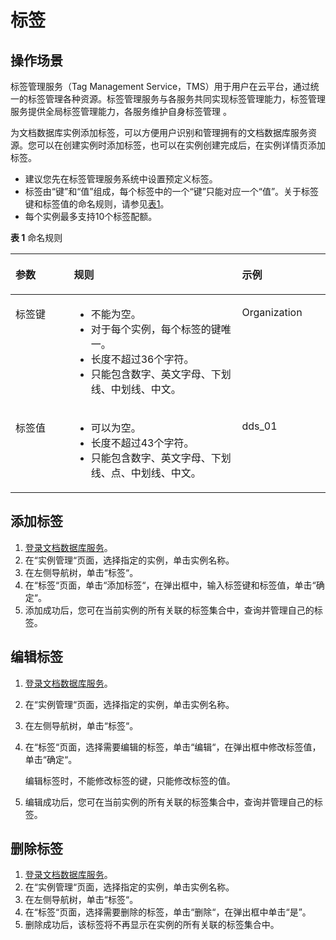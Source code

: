 # 标签<a name="dds_03_0023"></a>

## 操作场景<a name="section7898787175059"></a>

标签管理服务（Tag Management Service，TMS）用于用户在云平台，通过统一的标签管理各种资源。标签管理服务与各服务共同实现标签管理能力，标签管理服务提供全局标签管理能力，各服务维护自身标签管理 。

为文档数据库实例添加标签，可以方便用户识别和管理拥有的文档数据库服务资源。您可以在创建实例时添加标签，也可以在实例创建完成后，在实例详情页添加标签。

-   建议您先在标签管理服务系统中设置预定义标签。
-   标签由“键”和“值”组成，每个标签中的一个“键”只能对应一个“值”。关于标签键和标签值的命名规则，请参见[表1](#table197401426182516)。
-   每个实例最多支持10个标签配额。

**表 1**  命名规则

<a name="table197401426182516"></a>
<table><thead align="left"><tr id="row374112610252"><th class="cellrowborder" valign="top" width="18.54%" id="mcps1.2.4.1.1"><p id="p674122692511"><a name="p674122692511"></a><a name="p674122692511"></a>参数</p>
</th>
<th class="cellrowborder" valign="top" width="53.39%" id="mcps1.2.4.1.2"><p id="p47412026172519"><a name="p47412026172519"></a><a name="p47412026172519"></a>规则</p>
</th>
<th class="cellrowborder" valign="top" width="28.07%" id="mcps1.2.4.1.3"><p id="p074152682511"><a name="p074152682511"></a><a name="p074152682511"></a>示例</p>
</th>
</tr>
</thead>
<tbody><tr id="row77477265250"><td class="cellrowborder" valign="top" width="18.54%" headers="mcps1.2.4.1.1 "><p id="p37471326142512"><a name="p37471326142512"></a><a name="p37471326142512"></a>标签键</p>
</td>
<td class="cellrowborder" valign="top" width="53.39%" headers="mcps1.2.4.1.2 "><a name="ul207505264257"></a><a name="ul207505264257"></a><ul id="ul207505264257"><li>不能为空。</li><li>对于每个实例，每个标签的键唯一。</li><li>长度不超过36个字符。</li><li>只能包含数字、英文字母、下划线、中划线、中文。</li></ul>
</td>
<td class="cellrowborder" valign="top" width="28.07%" headers="mcps1.2.4.1.3 "><p id="p157536266259"><a name="p157536266259"></a><a name="p157536266259"></a>Organization</p>
</td>
</tr>
<tr id="row4754926182519"><td class="cellrowborder" valign="top" width="18.54%" headers="mcps1.2.4.1.1 "><p id="p37542260253"><a name="p37542260253"></a><a name="p37542260253"></a>标签值</p>
</td>
<td class="cellrowborder" valign="top" width="53.39%" headers="mcps1.2.4.1.2 "><a name="ul107561326102518"></a><a name="ul107561326102518"></a><ul id="ul107561326102518"><li>可以为空。</li><li>长度不超过43个字符。</li><li>只能包含数字、英文字母、下划线、点、中划线、中文。</li></ul>
</td>
<td class="cellrowborder" valign="top" width="28.07%" headers="mcps1.2.4.1.3 "><p id="p47581826192520"><a name="p47581826192520"></a><a name="p47581826192520"></a>dds_01</p>
</td>
</tr>
</tbody>
</table>

## 添加标签<a name="section57172399175119"></a>

1.  [登录文档数据库服务](https://support.huaweicloud.com/qs-dds/dds_02_0043.html)。
2.  在“实例管理“页面，选择指定的实例，单击实例名称。
3.  在左侧导航树，单击“标签“。
4.  在“标签“页面，单击“添加标签“，在弹出框中，输入标签键和标签值，单击“确定“。
5.  添加成功后，您可在当前实例的所有关联的标签集合中，查询并管理自己的标签。

## 编辑标签<a name="section38640924175719"></a>

1.  [登录文档数据库服务](https://support.huaweicloud.com/qs-dds/dds_02_0043.html)。
2.  在“实例管理“页面，选择指定的实例，单击实例名称。
3.  在左侧导航树，单击“标签“。
4.  在“标签“页面，选择需要编辑的标签，单击“编辑“，在弹出框中修改标签值，单击“确定“。

    编辑标签时，不能修改标签的键，只能修改标签的值。

5.  编辑成功后，您可在当前实例的所有关联的标签集合中，查询并管理自己的标签。

## 删除标签<a name="section51403672175725"></a>

1.  [登录文档数据库服务](https://support.huaweicloud.com/qs-dds/dds_02_0043.html)。
2.  在“实例管理“页面，选择指定的实例，单击实例名称。
3.  在左侧导航树，单击“标签“。
4.  在“标签“页面，选择需要删除的标签，单击“删除“，在弹出框中单击“是”。
5.  删除成功后，该标签将不再显示在实例的所有关联的标签集合中。


